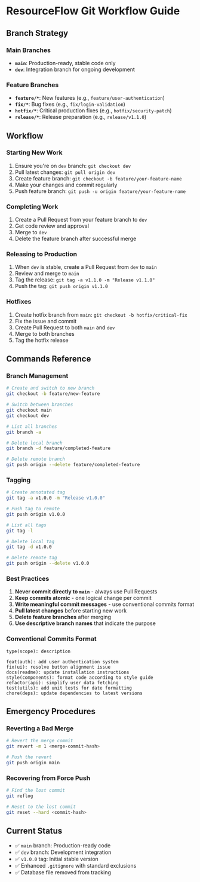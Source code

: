# ResourceFlow Git Workflow Guide

## Branch Strategy

### Main Branches
- **`main`**: Production-ready, stable code only
- **`dev`**: Integration branch for ongoing development

### Feature Branches
- **`feature/*`**: New features (e.g., `feature/user-authentication`)
- **`fix/*`**: Bug fixes (e.g., `fix/login-validation`)
- **`hotfix/*`**: Critical production fixes (e.g., `hotfix/security-patch`)
- **`release/*`**: Release preparation (e.g., `release/v1.1.0`)

## Workflow

### Starting New Work
1. Ensure you're on `dev` branch: `git checkout dev`
2. Pull latest changes: `git pull origin dev`
3. Create feature branch: `git checkout -b feature/your-feature-name`
4. Make your changes and commit regularly
5. Push feature branch: `git push -u origin feature/your-feature-name`

### Completing Work
1. Create a Pull Request from your feature branch to `dev`
2. Get code review and approval
3. Merge to `dev`
4. Delete the feature branch after successful merge

### Releasing to Production
1. When `dev` is stable, create a Pull Request from `dev` to `main`
2. Review and merge to `main`
3. Tag the release: `git tag -a v1.1.0 -m "Release v1.1.0"`
4. Push the tag: `git push origin v1.1.0`

### Hotfixes
1. Create hotfix branch from `main`: `git checkout -b hotfix/critical-fix`
2. Fix the issue and commit
3. Create Pull Request to both `main` and `dev`
4. Merge to both branches
5. Tag the hotfix release

## Commands Reference

### Branch Management
```bash
# Create and switch to new branch
git checkout -b feature/new-feature

# Switch between branches
git checkout main
git checkout dev

# List all branches
git branch -a

# Delete local branch
git branch -d feature/completed-feature

# Delete remote branch
git push origin --delete feature/completed-feature
```

### Tagging
```bash
# Create annotated tag
git tag -a v1.0.0 -m "Release v1.0.0"

# Push tag to remote
git push origin v1.0.0

# List all tags
git tag -l

# Delete local tag
git tag -d v1.0.0

# Delete remote tag
git push origin --delete v1.0.0
```

### Best Practices
1. **Never commit directly to `main`** - always use Pull Requests
2. **Keep commits atomic** - one logical change per commit
3. **Write meaningful commit messages** - use conventional commits format
4. **Pull latest changes** before starting new work
5. **Delete feature branches** after merging
6. **Use descriptive branch names** that indicate the purpose

### Conventional Commits Format
```
type(scope): description

feat(auth): add user authentication system
fix(ui): resolve button alignment issue
docs(readme): update installation instructions
style(components): format code according to style guide
refactor(api): simplify user data fetching
test(utils): add unit tests for date formatting
chore(deps): update dependencies to latest versions
```

## Emergency Procedures

### Reverting a Bad Merge
```bash
# Revert the merge commit
git revert -m 1 <merge-commit-hash>

# Push the revert
git push origin main
```

### Recovering from Force Push
```bash
# Find the lost commit
git reflog

# Reset to the lost commit
git reset --hard <commit-hash>
```

## Current Status
- ✅ `main` branch: Production-ready code
- ✅ `dev` branch: Development integration
- ✅ `v1.0.0` tag: Initial stable version
- ✅ Enhanced `.gitignore` with standard exclusions
- ✅ Database file removed from tracking 